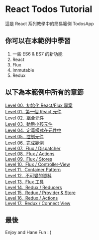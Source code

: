 # React Todos Tutorial
這是 React 系列教學中的簡易範例 TodosApp


## 你可以在本範例中學習
1. 一些 ES6 & ES7 的新功能
2. React
3. Flux
4. Immutable
5. Redux


## 以下為本範例中所有的章節
[Level 00.&nbsp;&nbsp;初始化 React/Flux 專案](https://github.com/shiningjason1989/ReactTodosTutorial/tree/%230_initial_project)  
[Level 01.&nbsp;&nbsp;第一個 React 元件](https://github.com/shiningjason1989/ReactTodosTutorial/tree/%231_first_component)  
[Level 02.&nbsp;&nbsp;組合元件](https://github.com/shiningjason1989/ReactTodosTutorial/tree/%232_component_composition)  
[Level 03.&nbsp;&nbsp;動態小孩元件](https://github.com/shiningjason1989/ReactTodosTutorial/tree/%233_dynamic_children)  
[Level 04.&nbsp;&nbsp;定義樣式在元件中](https://github.com/shiningjason1989/ReactTodosTutorial/tree/%234_inline_css)  
[Level 05.&nbsp;&nbsp;控制元件](https://github.com/shiningjason1989/ReactTodosTutorial/tree/%235_controlled_component)  
[Level 06.&nbsp;&nbsp;完成範例](https://github.com/shiningjason1989/ReactTodosTutorial/tree/%236_complete_sample)  
[Level 07.&nbsp;&nbsp;Flux / Dispatcher](https://github.com/shiningjason1989/ReactTodosTutorial/tree/%237_flux_dispatcher)  
[Level 08.&nbsp;&nbsp;Flux / Actions](https://github.com/shiningjason1989/ReactTodosTutorial/tree/%238_flux_actions)  
[Level 09.&nbsp;&nbsp;Flux / Stores](https://github.com/shiningjason1989/ReactTodosTutorial/tree/%239_flux_stores)  
[Level 10.&nbsp;&nbsp;Flux / Controller-View](https://github.com/shiningjason1989/ReactTodosTutorial/tree/%2310_flux_controller_view)  
[Level 11.&nbsp;&nbsp;Container Pattern](https://github.com/shiningjason1989/ReactTodosTutorial/tree/%2311_container_pattern)  
[Level 12.&nbsp;&nbsp;不可變的資料](https://github.com/shiningjason1989/ReactTodosTutorial/tree/%2312_immutable_data)  
[Level 13.&nbsp;&nbsp;Flux 工具](https://github.com/shiningjason1989/ReactTodosTutorial/tree/%2313_flux_utils)  
[Level 14.&nbsp;&nbsp;Redux / Reducers](https://github.com/shiningjason1989/ReactTodosTutorial/tree/%2314_redux_reducer)  
[Level 15.&nbsp;&nbsp;Redux / Provider & Store](https://github.com/shiningjason1989/ReactTodosTutorial/tree/%2315_redux_provider_store)  
[Level 16.&nbsp;&nbsp;Redux / Actions](https://github.com/shiningjason1989/ReactTodosTutorial/tree/%2316_redux_actions)  
[Level 17.&nbsp;&nbsp;Redux / Connect View](https://github.com/shiningjason1989/ReactTodosTutorial/tree/%2317_redux_connect_view)  


## 最後
Enjoy and Hane Fun : )
